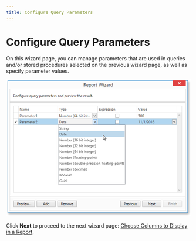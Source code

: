 ```yaml
---
title: Configure Query Parameters
---
```

# Configure Query Parameters
On this wizard page, you can manage parameters that are used in queries and/or stored procedures selected on the previous wizard page, as well as specify parameter values.

![wpf-report-designer-wizard-configure-query-parameters-set-type](../../../../../../images/img125627.png)

Click **Next** to proceed to the next wizard page: [Choose Columns to Display in a Report](../choose-columns-to-display-in-a-report.md).